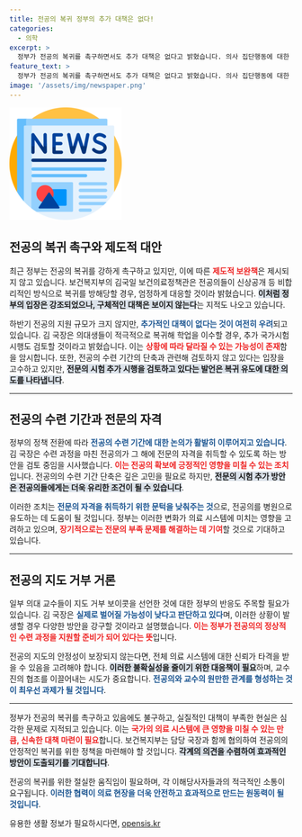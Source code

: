 ```yaml
---
title: 전공의 복귀 정부의 추가 대책은 없다!
categories:
  - 의학
excerpt: >
  정부가 전공의 복귀를 촉구하면서도 추가 대책은 없다고 밝혔습니다. 의사 집단행동에 대한 엄정 대응을 예고하며, 전문의 시험 추가 시행도 검토 중입니다. 의료계의 긴장이 고조되는 가운데, 향후 전공의 수련 과정은 어떻게 변화할지 주목됩니다.
feature_text: >
  정부가 전공의 복귀를 촉구하면서도 추가 대책은 없다고 밝혔습니다. 의사 집단행동에 대한 엄정 대응을 예고하며, 전문의 시험 추가 시행도 검토 중입니다. 의료계의 긴장이 고조되는 가운데, 향후 전공의 수련 과정은 어떻게 변화할지 주목됩니다.
image: '/assets/img/newspaper.png'
---
```


<p><img src="/assets/img/newspaper.png" alt="kimp 속보" /></p>

<h2 data-ke-size="size26">전공의 복귀 촉구와 제도적 대안</h2>

<p data-ke-size="size16">최근 정부는 전공의 복귀를 강하게 촉구하고 있지만, 이에 따른 <b><span style="color: #ee2323;">제도적 보완책</span></b>은 제시되지 않고 있습니다. 보건복지부의 김국일 보건의료정책관은 전공의들이 신상공개 등 비합리적인 방식으로 복귀를 방해당할 경우, 엄정하게 대응할 것이라 밝혔습니다. <b><span style="background-color: #21538527;">이처럼 정부의 입장은 강조되었으나, 구체적인 대책은 보이지 않는다</span></b>는 지적도 나오고 있습니다.</p>

<p data-ke-size="size16">하반기 전공의 지원 규모가 크지 않지만, <b><span style="color: #1a5490;">추가적인 대책이 없다는 것이 여전히 우려</span></b>되고 있습니다. 김 국장은 의대생들이 적극적으로 복귀해 학업을 이수할 경우, 추가 국가시험 시행도 검토할 것이라고 밝혔습니다. 이는 <b><span style="color: #ee2323;">상황에 따라 달라질 수 있는 가능성이 존재</span></b>함을 암시합니다. 또한, 전공의 수련 기간의 단축과 관련해 검토하지 않고 있다는 입장을 고수하고 있지만, <b><span style="background-color: #21538527;">전문의 시험 추가 시행을 검토하고 있다는 발언은 복귀 유도에 대한 의도를 나타냅니다</span></b>.</p>

<hr>

<h2 data-ke-size="size26">전공의 수련 기간과 전문의 자격</h2>

<p data-ke-size="size16">정부의 정책 전환에 따라 <b><span style="color: #1a5490;">전공의 수련 기간에 대한 논의가 활발히 이루어지고 있습니다</span></b>. 김 국장은 수련 과정을 마친 전공의가 그 해에 전문의 자격을 취득할 수 있도록 하는 방안을 검토 중임을 시사했습니다. <b><span style="color: #ee2323;">이는 전공의 확보에 긍정적인 영향을 미칠 수 있는 조치</span></b>입니다. 전공의의 수련 기간 단축은 깊은 고민을 필요로 하지만, <b><span style="background-color: #21538527;">전문의 시험 추가 방안은 전공의들에게는 더욱 유리한 조건이 될 수 있습니다</span></b>.</p>

<p data-ke-size="size16">이러한 조치는 <b><span style="color: #1a5490;">전문의 자격을 취득하기 위한 문턱을 낮춰주는 것</span></b>으로, 전공의를 병원으로 유도하는 데 도움이 될 것입니다. 정부는 이러한 변화가 의료 시스템에 미치는 영향을 고려하고 있으며, <b><span style="color: #ee2323;">장기적으로는 전문의 부족 문제를 해결하는 데 기여</span></b>할 것으로 기대하고 있습니다.</p>

<hr>

<h2 data-ke-size="size26">전공의 지도 거부 거론</h2>

<p data-ke-size="size16">일부 의대 교수들이 지도 거부 보이콧을 선언한 것에 대한 정부의 반응도 주목할 필요가 있습니다. 김 국장은 <b><span style="color: #1a5490;">실제로 벌어질 가능성이 낮다고 판단하고 있다</span></b>며, 이러한 상황이 발생할 경우 다양한 방안을 강구할 것이라고 설명했습니다. <b><span style="color: #ee2323;">이는 정부가 전공의의 정상적인 수련 과정을 지원할 준비가 되어 있다는 뜻</span></b>입니다.</p>

<p data-ke-size="size16">전공의 지도의 안정성이 보장되지 않는다면, 전체 의료 시스템에 대한 신뢰가 타격을 받을 수 있음을 고려해야 합니다. <b><span style="background-color: #21538527;">이러한 불확실성을 줄이기 위한 대응책이 필요</span></b>하며, 교수진의 협조를 이끌어내는 시도가 중요합니다. <b><span style="color: #1a5490;">전공의와 교수의 원만한 관계를 형성하는 것이 최우선 과제가 될 것입니다</span></b>.</p>

<hr>

<p data-ke-size="size16">정부가 전공의 복귀를 촉구하고 있음에도 불구하고, 실질적인 대책이 부족한 현실은 심각한 문제로 지적되고 있습니다. 이는 <b><span style="color: #ee2323;">국가의 의료 시스템에 큰 영향을 미칠 수 있는 만큼, 신속한 대책 마련이 필요</span></b>합니다. 보건복지부는 담당 국장과 함께 협의하여 전공의의 안정적인 복귀를 위한 정책을 마련해야 할 것입니다. <b><span style="background-color: #21538527;">각계의 의견을 수렴하여 효과적인 방안이 도출되기를 기대합니다</span></b>.</p>

<p data-ke-size="size16">전공의 복귀를 위한 절실한 움직임이 필요하며, 각 이해당사자들과의 적극적인 소통이 요구됩니다. <b><span style="color: #1a5490;">이러한 협력이 의료 현장을 더욱 안전하고 효과적으로 만드는 원동력이 될 것입니다</span></b>.</p>
유용한 생활 정보가 필요하시다면, <a href="https://opensis.kr" rel="dofollow">opensis.kr</a>


